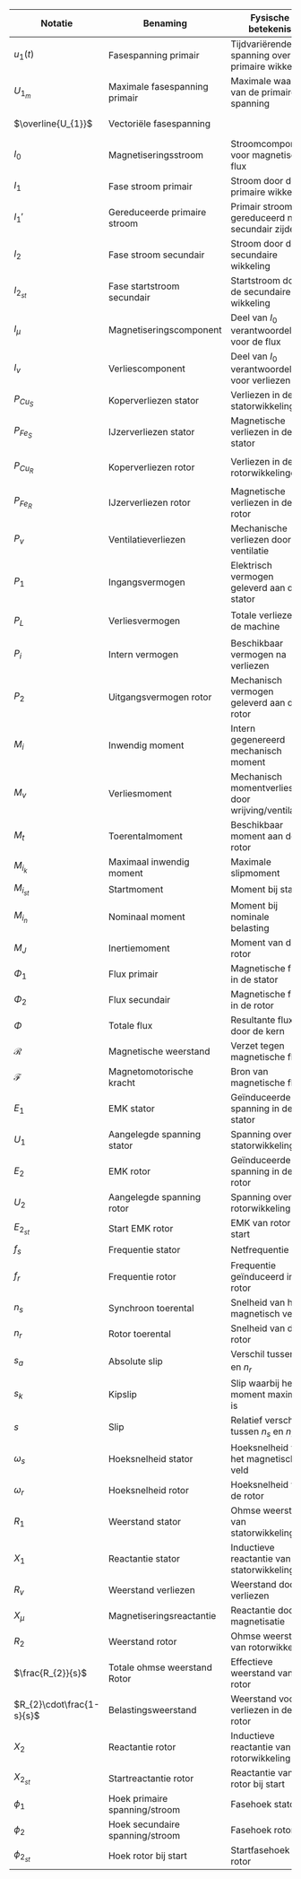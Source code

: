 

| **Notatie**               | **Benaming**                    | **Fysische betekenis**                             | **Formule - Verband - indien van toepassing**                                                                                                                                                |
| ------------------------- | ------------------------------- | -------------------------------------------------- | -------------------------------------------------------------------------------------------------------------------------------------------------------------------------------------------- |
| $u_{1}(t)$                | Fasespanning primair            | Tijdvariërende spanning over de primaire wikkeling | $u_{1}(t) = U_{1_m} \cdot \sin(\omega_s t)$                                                                                                                                                  |
| $U_{1_{m}}$               | Maximale fasespanning primair   | Maximale waarde van de primaire spanning           |                                                                                                                                                                                              |
| $\overline{U_{1}}$        | Vectoriële fasespanning         |                                                    | $\overline{U_{1}}=R_{1}*\overline{I_{0}}+\overline{X_{1}}*\overline{I_{0}}-\overline{E_{1}}$                                                                                                 |
| $I_{0}$                   | Magnetiseringsstroom            | Stroomcomponent voor magnetische flux              |                                                                                                                                                                                              |
| $I_{1}$                   | Fase stroom primair             | Stroom door de primaire wikkeling                  | $\overline{I_{1}}=\overline{I_{µ}}+\overline{I_{1}'}$                                                                                                                                        |
| $I_{1}'$                  | Gereduceerde primaire stroom    | Primair stroom gereduceerd naar secundair zijde    | $I_{1}' = \frac{I_{1}}{a}$                                                                                                                                                                   |
| $I_{2}$                   | Fase stroom secundair           | Stroom door de secundaire wikkeling                | $I_{2}=\frac{E_{2_{st}}}{\sqrt{ \frac{R_{2}}{s}^2 }+X_{2_{st}}^2}$                                                                                                                           |
| $I_{2_{st}}$              | Fase startstroom secundair      | Startstroom door de secundaire wikkeling           | $I_{2_{st}}=\frac{E_{2_{st}}}{Z_{2_{st}}}$                                                                                                                                                   |
| $I_{µ}$                   | Magnetiseringscomponent         | Deel van $I_0$ verantwoordelijk voor de flux       | $\overline{I_{µ}}=\frac{\mathcal{R}\cdot \overline{\Phi}}{N_{1}}$                                                                                                                            |
| $I_{v}$                   | Verliescomponent                | Deel van $I_0$ verantwoordelijk voor verliezen     |                                                                                                                                                                                              |
| $P_{Cu_{S}}$              | Koperverliezen stator           | Verliezen in de statorwikkelingen                  | $P_{Cu_{S}} = 3 \cdot I_1^2 \cdot R_1$                                                                                                                                                       |
| $P_{Fe_{S}}$              | IJzerverliezen stator           | Magnetische verliezen in de stator                 | $P_{Fe_{s}}=3U_{1}\cdot I_{0}\cos \phi_{0}-3R_{1}\cdot I_{0}^2$                                                                                                                              |
| $P_{Cu_{R}}$              | Koperverliezen rotor            | Verliezen in de rotorwikkelingen                   | $P_{Cu_{R}} = 3 \cdot I_2^2 \cdot R_2$<br>$=P_{L}\cdot s$                                                                                                                                    |
| $P_{Fe_{R}}$              | IJzerverliezen rotor            | Magnetische verliezen in de rotor                  | $\ll$                                                                                                                                                                                        |
| $P_{v}$                   | Ventilatieverliezen             | Mechanische verliezen door ventilatie              |                                                                                                                                                                                              |
| $P_{1}$                   | Ingangsvermogen                 | Elektrisch vermogen geleverd aan de stator         | $P_{1}=\sqrt{ 3 }\cdot U_{L_{1}}\cdot I_{L_{1}}\cdot \cos \phi_{F_{1}}$<br>$=3\cdot U_{F_{1}}\cdot I_{F_{1}}\cdot \cos \phi_{F_{1}}$                                                         |
| $P_{L}$                   | Verliesvermogen                 | Totale verliezen in de machine                     | $P_{L} = P_{v} + P_{Cu_S} + P_{Cu_R} + P_{Fe_S}$<br>$P_{L}=3\frac{R_{2}}{s}*I_{2}^2$                                                                                                         |
| $P_{i}$                   | Intern vermogen                 | Beschikbaar vermogen na verliezen                  | $P_{i}=3 \frac{R_{2}}{s}*I_{2}^2$                                                                                                                                                            |
| $P_{2}$                   | Uitgangsvermogen rotor          | Mechanisch vermogen geleverd aan de rotor          | $P_{2} = P_{i} - P_{Cu_R}$<br>$=\frac{P_{1}}{\eta}$                                                                                                                                          |
| $M_{i}$                   | Inwendig moment                 | Intern gegenereerd mechanisch moment               | $M_{i}\approx \frac{1}{\omega}\cdot3\cdot \frac{U_{1}^2}{k^2}\cdot \frac{s\cdot R_{2}}{R_{2}^2+s^2\cdot X_{2_{st}}^2}$<br>$M_{i}\approx C^{te}\cdot \frac{s}{R_{2}^2+s_{2}\cdot X_{2_{st}}}$ |
| $M_{v}$                   | Verliesmoment                   | Mechanisch momentverlies door wrijving/ventilatie  |                                                                                                                                                                                              |
| $M_{t}$                   | Toerentalmoment                 | Beschikbaar moment aan de rotor                    |                                                                                                                                                                                              |
| $M_{i_{k}}$               | Maximaal inwendig moment        | Maximale slipmoment                                |                                                                                                                                                                                              |
| $M_{i_{st}}$              | Startmoment                     | Moment bij start                                   |                                                                                                                                                                                              |
| $M_{i_{n}}$               | Nominaal moment                 | Moment bij nominale belasting                      |                                                                                                                                                                                              |
| $M_{J}$                   | Inertiemoment                   | Moment van de rotor                                | $M_{J}=J\cdot \alpha$                                                                                                                                                                        |
| $\Phi_1$                  | Flux primair                    | Magnetische flux in de stator                      |                                                                                                                                                                                              |
| $\Phi_{2}$                | Flux secundair                  | Magnetische flux in de rotor                       |                                                                                                                                                                                              |
| $\Phi$                    | Totale flux                     | Resultante flux door de kern                       |                                                                                                                                                                                              |
| $\mathcal{R}$             | Magnetische weerstand           | Verzet tegen magnetische flux                      | $\mathcal{R} = \frac{\mathcal{F}}{\Phi}$                                                                                                                                                     |
| $\mathcal{F}$             | Magnetomotorische kracht        | Bron van magnetische flux                          | $\mathcal{F} = B\cdot l\cdot I$                                                                                                                                                              |
| $E_{1}$                   | EMK stator                      | Geïnduceerde spanning in de stator                 | $E_{1}=4,44\cdot N_{1}*f_{s}\cdot \Phi$<br>$E_{s}= k\cdot \Phi\cdot \omega$                                                                                                                  |
| $U_{1}$                   | Aangelegde spanning stator      | Spanning over de statorwikkeling                   |                                                                                                                                                                                              |
| $E_{2}$                   | EMK rotor                       | Geïnduceerde spanning in de rotor                  | $E_{2}=B\cdot l\cdot v_{rel}=s*E_{2_{st}}$                                                                                                                                                   |
| $U_{2}$                   | Aangelegde spanning rotor       | Spanning over de rotorwikkeling                    |                                                                                                                                                                                              |
| $E_{2_{st}}$              | Start EMK rotor                 | EMK van rotor bij start                            |                                                                                                                                                                                              |
| $f_{s}$                   | Frequentie stator               | Netfrequentie                                      |                                                                                                                                                                                              |
| $f_{r}$                   | Frequentie rotor                | Frequentie geïnduceerd in de rotor                 | $f_r = s \cdot f_s$                                                                                                                                                                          |
| $n_{s}$                   | Synchroon toerental             | Snelheid van het magnetisch veld                   | $n_s = \frac{120 \cdot f_s}{p}$                                                                                                                                                              |
| $n_{r}$                   | Rotor toerental                 | Snelheid van de rotor                              |                                                                                                                                                                                              |
| $s_{a}$                   | Absolute slip                   | Verschil tussen $n_s$ en $n_r$                     |                                                                                                                                                                                              |
| $s_{k}$                   | Kipslip                         | Slip waarbij het moment maximaal is                | $=\frac{R_{2}}{X_{2_{st}}}$                                                                                                                                                                  |
| $s$                       | Slip                            | Relatief verschil tussen $n_s$ en $n_r$            | $s = \frac{n_s - n_r}{n_s}$                                                                                                                                                                  |
| $\omega_{s}$              | Hoeksnelheid stator             | Hoeksnelheid van het magnetisch veld               | $\omega_s = 2 \pi f_s$                                                                                                                                                                       |
| $\omega_{r}$              | Hoeksnelheid rotor              | Hoeksnelheid van de rotor                          | $\omega_r = \frac{2 \pi n_r}{60}$                                                                                                                                                            |
| $R_{1}$                   | Weerstand stator                | Ohmse weerstand van statorwikkeling                |                                                                                                                                                                                              |
| $X_{1}$                   | Reactantie stator               | Inductieve reactantie van statorwikkeling          |                                                                                                                                                                                              |
| $R_{v}$                   | Weerstand verliezen             | Weerstand door verliezen                           |                                                                                                                                                                                              |
| $X_{µ}$                   | Magnetiseringsreactantie        | Reactantie door magnetisatie                       |                                                                                                                                                                                              |
| $R_{2}$                   | Weerstand rotor                 | Ohmse weerstand van rotorwikkeling                 |                                                                                                                                                                                              |
| $\frac{R_{2}}{s}$         | Totale ohmse weerstand Rotor    | Effectieve weerstand van rotor                     |                                                                                                                                                                                              |
| $R_{2}\cdot\frac{1-s}{s}$ | Belastingsweerstand             | Weerstand voor verliezen in de rotor               | $=R_{b}$                                                                                                                                                                                     |
| $X_{2}$                   | Reactantie rotor                | Inductieve reactantie van rotorwikkeling           | $X_{2}=\frac{2\pi}{60}\cdot \frac{sf_{s}}{p}*L_{2}=s\cdot X_{2_{st}}$                                                                                                                        |
| $X_{2_{st}}$              | Startreactantie rotor           | Reactantie van rotor bij start                     | $\approx 5R_{2}$                                                                                                                                                                             |
| $\phi_{1}$                | Hoek primaire spanning/stroom   | Fasehoek stator                                    |                                                                                                                                                                                              |
| $\phi_{2}$                | Hoek secundaire spanning/stroom | Fasehoek rotor                                     |                                                                                                                                                                                              |
| $\phi_{2_{st}}$           | Hoek rotor bij start            | Startfasehoek van rotor                            |                                                                                                                                                                                              |
